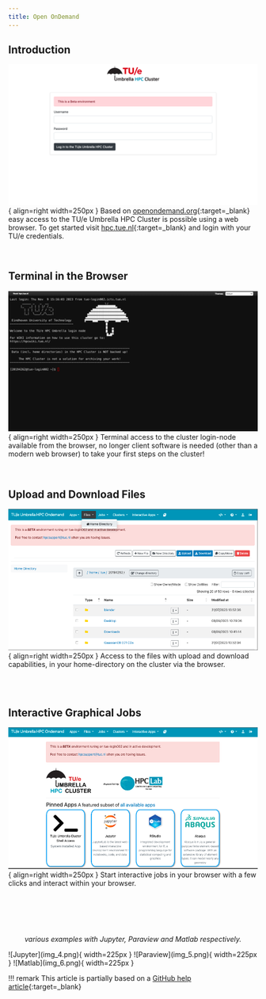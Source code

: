 ```yaml
---
title: Open OnDemand
---
```


## Introduction

![img.png](img.png){ align=right width=250px }
Based on [openondemand.org](https://openondemand.org/){:target=_blank} easy access to the TU/e Umbrella HPC Cluster is possible using a web browser. To get started visit [hpc.tue.nl](https://hpc.tue.nl){:target=_blank} and login with your TU/e credentials.

<br/>

## Terminal in the Browser

![img_1.png](img_1.png){ align=right width=250px }
Terminal access to the cluster login-node available from the browser, no longer client software is needed (other than a modern web browser) to take your first steps on the cluster!

<br/>

## Upload and Download Files

![img_2.png](img_2.png){ align=right width=250px }
Access to the files with upload and download capabilities, in your home-directory on the cluster via the browser.

<br/><br/>

## Interactive Graphical Jobs

![img_3.png](img_3.png){ align=right width=250px }
Start interactive jobs in your browser with a few clicks and interact
within your browser.

<br/><br/><br/><br/>

<p style="text-align: center; font-style: italic">various examples with Jupyter, Paraview and Matlab respectively.</p>
![Jupyter](img_4.png){ width=225px }
![Paraview](img_5.png){ width=225px }
![Matlab](img_6.png){ width=225px }

!!! remark
This article is partially based on a [GitHub help article](https://help.github.com/en/github/authenticating-to-github/generating-a-new-ssh-key-and-adding-it-to-the-ssh-agent){:target=_blank}

